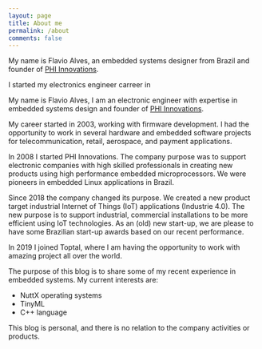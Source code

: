 ```yaml
---
layout: page
title: About me
permalink: /about
comments: false
---
```


<div class="row justify-content-between">
<div class="col-md-8 pr-5">

<p>My name is Flavio Alves, an embedded systems designer from Brazil and founder of <a href="http://www.phiinnovations.com/en">PHI Innovations</a>.

<p> I started my electronics engineer carreer in 


<p>My name is Flavio Alves, I am an electronic engineer with expertise in embedded systems design and founder of <a href="http://www.phiinnovations.com/en">PHI Innovations</a>.</p>

<p>My career started in 2003, working with firmware development. I had the opportunity to work in several hardware and embedded software projects for telecommunication, retail, aerospace, and payment applications.</p>

<p>In 2008 I started PHI Innovations. The company purpose was to support electronic companies with high skilled professionals in creating new products using high performance embedded microprocessors. We were pioneers in embedded Linux applications in Brazil.</p>

<p>Since 2018 the company changed its purpose. We created a new product target industrial Internet of Things (IoT) applications (Industrie 4.0). The new purpose is to support industrial, commercial installations to be more efficient using IoT technologies. As an (old) new start-up, we are please to have some Brazilian start-up awards based on our recent performance.</p>

<p>In 2019 I joined Toptal, where I am having the opportunity to work with amazing project all over the world.</p>

<p>The purpose of this blog is to share some of my recent experience in embedded systems. My current interests are:</p>

<ul>
<li>NuttX operating systems</li>
<li>TinyML</li>
<li>C++ language</li>
</ul>

<p>This blog is personal, and there is no relation to the company activities or products.</p>

</div>
</div>

